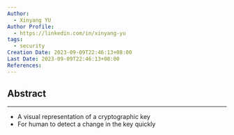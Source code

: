```yaml
---
Author:
  - Xinyang YU
Author Profile:
  - https://linkedin.com/in/xinyang-yu
tags:
  - security
Creation Date: 2023-09-09T22:46:13+08:00
Last Date: 2023-09-09T22:46:13+08:00
References:
---
```

## Abstract
---
- A visual representation of a cryptographic key
- For human to detect a change in the key quickly 